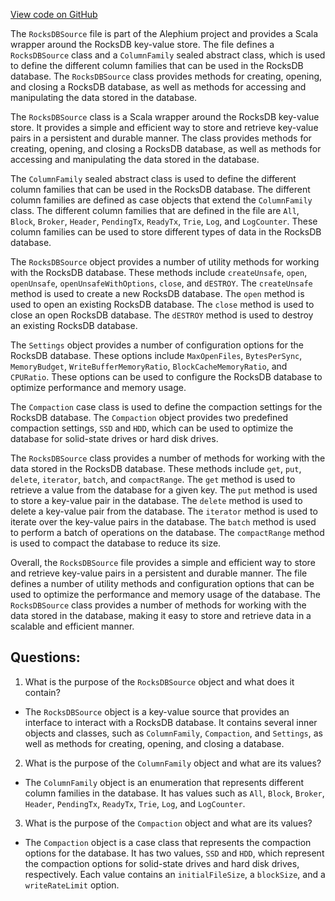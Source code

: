 [View code on GitHub](https://github.com/alephium/alephium/blob/master/io/src/main/scala/org/alephium/io/RocksDBSource.scala)

The `RocksDBSource` file is part of the Alephium project and provides a Scala wrapper around the RocksDB key-value store. The file defines a `RocksDBSource` class and a `ColumnFamily` sealed abstract class, which is used to define the different column families that can be used in the RocksDB database. The `RocksDBSource` class provides methods for creating, opening, and closing a RocksDB database, as well as methods for accessing and manipulating the data stored in the database.

The `RocksDBSource` class is a Scala wrapper around the RocksDB key-value store. It provides a simple and efficient way to store and retrieve key-value pairs in a persistent and durable manner. The class provides methods for creating, opening, and closing a RocksDB database, as well as methods for accessing and manipulating the data stored in the database.

The `ColumnFamily` sealed abstract class is used to define the different column families that can be used in the RocksDB database. The different column families are defined as case objects that extend the `ColumnFamily` class. The different column families that are defined in the file are `All`, `Block`, `Broker`, `Header`, `PendingTx`, `ReadyTx`, `Trie`, `Log`, and `LogCounter`. These column families can be used to store different types of data in the RocksDB database.

The `RocksDBSource` object provides a number of utility methods for working with the RocksDB database. These methods include `createUnsafe`, `open`, `openUnsafe`, `openUnsafeWithOptions`, `close`, and `dESTROY`. The `createUnsafe` method is used to create a new RocksDB database. The `open` method is used to open an existing RocksDB database. The `close` method is used to close an open RocksDB database. The `dESTROY` method is used to destroy an existing RocksDB database.

The `Settings` object provides a number of configuration options for the RocksDB database. These options include `MaxOpenFiles`, `BytesPerSync`, `MemoryBudget`, `WriteBufferMemoryRatio`, `BlockCacheMemoryRatio`, and `CPURatio`. These options can be used to configure the RocksDB database to optimize performance and memory usage.

The `Compaction` case class is used to define the compaction settings for the RocksDB database. The `Compaction` object provides two predefined compaction settings, `SSD` and `HDD`, which can be used to optimize the database for solid-state drives or hard disk drives.

The `RocksDBSource` class provides a number of methods for working with the data stored in the RocksDB database. These methods include `get`, `put`, `delete`, `iterator`, `batch`, and `compactRange`. The `get` method is used to retrieve a value from the database for a given key. The `put` method is used to store a key-value pair in the database. The `delete` method is used to delete a key-value pair from the database. The `iterator` method is used to iterate over the key-value pairs in the database. The `batch` method is used to perform a batch of operations on the database. The `compactRange` method is used to compact the database to reduce its size.

Overall, the `RocksDBSource` file provides a simple and efficient way to store and retrieve key-value pairs in a persistent and durable manner. The file defines a number of utility methods and configuration options that can be used to optimize the performance and memory usage of the database. The `RocksDBSource` class provides a number of methods for working with the data stored in the database, making it easy to store and retrieve data in a scalable and efficient manner.
## Questions: 
 1. What is the purpose of the `RocksDBSource` object and what does it contain?
- The `RocksDBSource` object is a key-value source that provides an interface to interact with a RocksDB database. It contains several inner objects and classes, such as `ColumnFamily`, `Compaction`, and `Settings`, as well as methods for creating, opening, and closing a database.

2. What is the purpose of the `ColumnFamily` object and what are its values?
- The `ColumnFamily` object is an enumeration that represents different column families in the database. It has values such as `All`, `Block`, `Broker`, `Header`, `PendingTx`, `ReadyTx`, `Trie`, `Log`, and `LogCounter`.

3. What is the purpose of the `Compaction` object and what are its values?
- The `Compaction` object is a case class that represents the compaction options for the database. It has two values, `SSD` and `HDD`, which represent the compaction options for solid-state drives and hard disk drives, respectively. Each value contains an `initialFileSize`, a `blockSize`, and a `writeRateLimit` option.